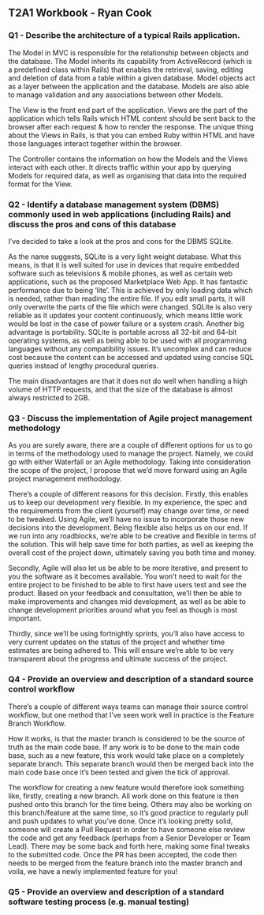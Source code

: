 ## T2A1 Workbook - Ryan Cook

### Q1 - Describe the architecture of a typical Rails application.

The Model in MVC is responsible for the relationship between objects and the database. The Model inherits its capability from ActiveRecord (which is a predefined class within Rails) that enables the retrieval, saving, editing and deletion of data from a table within a given database. Model objects act as a layer between the application and the database. Models are also able to manage validation and any associations between other Models.

The View is the front end part of the application. Views are the part of the application which tells Rails which HTML content should be sent back to the browser after each request & how to render the response. The unique thing about the Views in Rails, is that you can embed Ruby within HTML and have those languages interact together within the browser.

The Controller contains the information on how the Models and the Views interact with each other. It directs traffic within your app by querying Models for required data, as well as organising that data into the required format for the View.

### Q2 - Identify a database management system (DBMS) commonly used in web applications (including Rails) and discuss the pros and cons of this database

I’ve decided to take a look at the pros and cons for the DBMS SQLite.

As the name suggests, SQLite is a very light weight database. What this means, is that it is well suited for use in devices that require embedded software such as televisions & mobile phones, as well as certain web applications, such as the proposed Marketplace Web App. It has fantastic performance due to being ‘lite’. This is achieved by only loading data which is needed, rather than reading the entire file. If you edit small parts, it will only overwrite the parts of the file which were changed. SQLite is also very reliable as it updates your content continuously, which means little work would be lost in the case of power failure or a system crash. Another big advantage is portability. SQLite is portable across all 32-bit and 64-bit operating systems, as well as being able to be used with all programming languages without any compatibility issues. It’s uncomplex and can reduce cost because the content can be accessed and updated using concise SQL queries instead of lengthy procedural queries.

The main disadvantages are that it does not do well when handling a high volume of HTTP requests, and that the size of the database is almost always restricted to 2GB.

### Q3 - Discuss the implementation of Agile project management methodology

As you are surely aware, there are a couple of different options for us to go in terms of the methodology used to manage the project. Namely, we could go with either Waterfall or an Agile methodology. Taking into consideration the scope of the project, I propose that we’d move forward using an Agile project management methodology.

There’s a couple of different reasons for this decision. Firstly, this enables us to keep our development very flexible. In my experience, the spec and the requirements from the client (yourself) may change over time, or need to be tweaked. Using Agile, we’ll have no issue to incorporate those new decisions into the development. Being flexible also helps us on our end. If we run into any roadblocks, we’re able to be creative and flexible in terms of the solution. This will help save time for both parties, as well as keeping the overall cost of the project down, ultimately saving you both time and money.

Secondly, Agile will also let us be able to be more iterative, and present to you the software as it becomes available. You won’t need to wait for the entire project to be finished to be able to first have users test and see the product. Based on your feedback and consultation, we’ll then be able to make improvements and changes mid development, as well as be able to change development priorities around what you feel as though is most important.

Thirdly, since we’ll be using fortnightly sprints, you’ll also have access to very current updates on the status of the project and whether time estimates are being adhered to. This will ensure we’re able to be very transparent about the progress and ultimate success of the project.

### Q4 - Provide an overview and description of a standard source control workflow

There’s a couple of different ways teams can manage their source control workflow, but one method that I've seen work well in practice is the Feature Branch Workflow.

How it works, is that the master branch is considered to be the source of truth as the main code base. If any work is to be done to the main code base, such as a new feature, this work would take place on a completely separate branch. This separate branch would then be merged back into the main code base once it’s been tested and given the tick of approval.

The workflow for creating a new feature would therefore look something like, firstly, creating a new branch. All work done on this feature is then pushed onto this branch for the time being. Others may also be working on this branch/feature at the same time, so it’s good practice to regularly pull and push updates to what you’ve done. Once it’s looking pretty solid, someone will create a Pull Request in order to have someone else review the code and get any feedback (perhaps from a Senior Developer or Team Lead). There may be some back and forth here, making some final tweaks to the submitted code. Once the PR has been accepted, the code then needs to be merged from the feature branch into the master branch and voila, we have a newly implemented feature for you!

### Q5 - Provide an overview and description of a standard software testing process (e.g. manual testing)

